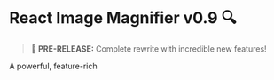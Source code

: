 # React Image Magnifier v0.9 🔍

> **🚀 PRE-RELEASE:** Complete rewrite with incredible new features!

A powerful, feature-rich 